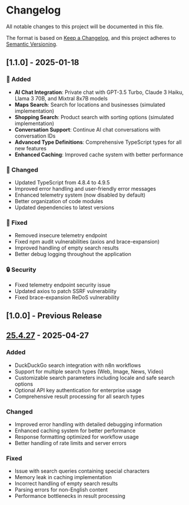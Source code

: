 # Changelog

All notable changes to this project will be documented in this file.

The format is based on [Keep a Changelog](https://keepachangelog.com/en/1.0.0/),
and this project adheres to [Semantic Versioning](https://semver.org/spec/v2.0.0.html).

## [1.1.0] - 2025-01-18

### 🎉 Added
- **AI Chat Integration**: Private chat with GPT-3.5 Turbo, Claude 3 Haiku, Llama 3 70B, and Mixtral 8x7B models
- **Maps Search**: Search for locations and businesses (simulated implementation)
- **Shopping Search**: Product search with sorting options (simulated implementation)
- **Conversation Support**: Continue AI chat conversations with conversation IDs
- **Advanced Type Definitions**: Comprehensive TypeScript types for all new features
- **Enhanced Caching**: Improved cache system with better performance

### 🔧 Changed
- Updated TypeScript from 4.8.4 to 4.9.5
- Improved error handling and user-friendly error messages
- Enhanced telemetry system (now disabled by default)
- Better organization of code modules
- Updated dependencies to latest versions

### 🐛 Fixed
- Removed insecure telemetry endpoint
- Fixed npm audit vulnerabilities (axios and brace-expansion)
- Improved handling of empty search results
- Better debug logging throughout the application

### 🔒 Security
- Fixed telemetry endpoint security issue
- Updated axios to patch SSRF vulnerability
- Fixed brace-expansion ReDoS vulnerability

## [1.0.0] - Previous Release

## [25.4.27] - 2025-04-27

### Added
- DuckDuckGo search integration with n8n workflows
- Support for multiple search types (Web, Image, News, Video)
- Customizable search parameters including locale and safe search options
- Optional API key authentication for enterprise usage
- Comprehensive result processing for all search types

### Changed
- Improved error handling with detailed debugging information
- Enhanced caching system for better performance
- Response formatting optimized for workflow usage
- Better handling of rate limits and server errors

### Fixed
- Issue with search queries containing special characters
- Memory leak in caching implementation
- Incorrect handling of empty search results
- Parsing errors for non-English content
- Performance bottlenecks in result processing

[Unreleased]: https://github.com/hapheus/n8n-nodes-duckduckgo/compare/v25.4.27...HEAD
[25.4.27]: https://github.com/hapheus/n8n-nodes-duckduckgo/releases/tag/v25.4.27 
